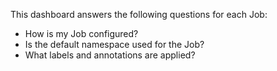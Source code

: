 This dashboard answers the following questions for each Job:

- How is my Job configured?
- Is the default namespace used for the Job?
- What labels and annotations are applied?

